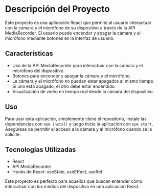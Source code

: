 # Descripción del Proyecto

Este proyecto es una aplicación React que permite al usuario interactuar con la cámara y el micrófono de su dispositivo a través de la API MediaRecorder. El usuario puede encender y apagar la cámara y el micrófono mediante botones en la interfaz de usuario.

## Características

- Uso de la API MediaRecorder para interactuar con la cámara y el micrófono del dispositivo.
- Botones para encender y apagar la cámara y el micrófono.
- La cámara y el micrófono no pueden estar apagados al mismo tiempo. Si uno está apagado, el otro debe estar encendido.
- Visualización de video en tiempo real desde la cámara del dispositivo.

## Uso

Para usar esta aplicación, simplemente clone el repositorio, instale las dependencias con `npm install` y luego inicie la aplicación con `npm start`. Asegúrese de permitir el acceso a la cámara y al micrófono cuando se le solicite.

## Tecnologías Utilizadas

- React
- API MediaRecorder
- Hooks de React: useState, useEffect, useRef

Este proyecto es perfecto para aquellos que buscan entender cómo interactuar con los medios del dispositivo en una aplicación React.
